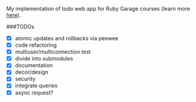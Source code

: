 My implementation of todo web app for Ruby Garage courses (learn more [here](https://rubygarage.com.ua)).

###TODOs

- [x] atomic updates and rollbacks via peewee
- [x] code refactoring
- [x] multiuser/multiconnection test
- [x] divide into submodules
- [x] documentation
- [x] decor/design
- [x] security
- [x] integrate queries
- [x] async request?